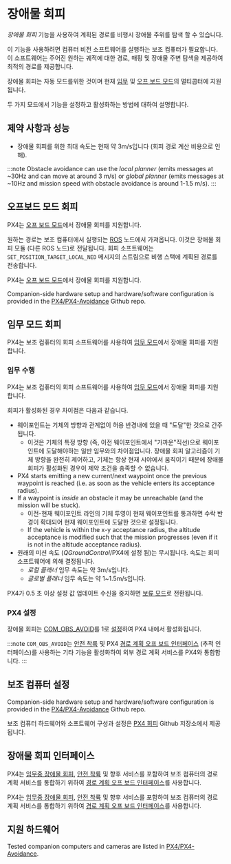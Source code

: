 # 장애물 회피

*장애물 회피* 기능을 사용하여 계획된 경로를 비행시 장애물 주위를 탐색 할 수 있습니다.

이 기능을 사용하려면 컴퓨터 비전 소프트웨어를 실행하는 보조 컴퓨터가 필요합니다. 이 소프트웨어는 주어진 원하는 궤적에 대한 경로, 매핑 및 장애물 주변 탐색을 제공하여 최적의 경로를 제공합니다.

장애물 회피는 자동 모드를위한 것이며 현재 [임무](#mission_mode) 및 [오프 보드 모드](#offboard_mode)의 멀티콥터에 지원됩니다.

두 가지 모드에서 기능을 설정하고 활성화하는 방법에 대하여 설명합니다.


## 제약 사항과 성능

- 장애물 회피를 위한 최대 속도는 현재 약 3m/s입니다 (회피 경로 계산 비용으로 인해).

:::note
Obstacle avoidance can use the *local planner* (emits messages at ~30Hz and can move at around 3 m/s) or *global planner* (emits messages at ~10Hz and mission speed with obstacle avoidance is around 1-1.5 m/s).
:::


<a id="offboard_mode"></a>

## 오프보드 모드 회피

PX4는 [오프 보드 모드](../flight_modes/offboard.md)에서 장애물 회피를 지원합니다.

원하는 경로는 보조 컴퓨터에서 실행되는 [ROS](../ros/README.md) 노드에서 가져옵니다. 이것은 장애물 회피 모듈 (다른 ROS 노드)로 전달됩니다. 회피 소프트웨어는 `SET_POSITION_TARGET_LOCAL_NED` 메시지의 스트림으로 비행 스택에 계획된 경로를 전송합니다.

PX4는 [오프 보드 모드](../flight_modes/offboard.md)에서 장애물 회피를 지원합니다.

Companion-side hardware setup and hardware/software configuration is provided in the [PX4/PX4-Avoidance](https://github.com/PX4/PX4-Avoidance) Github repo.


<a id="mission_mode"></a>

## 임무 모드 회피

PX4는 보조 컴퓨터의 회피 소프트웨어를 사용하여 [임무 모드](../flight_modes/mission.md)에서 장애물 회피를 지원합니다.

### 임무 수행

PX4는 보조 컴퓨터의 회피 소프트웨어를 사용하여 [임무 모드](../flight_modes/mission.md)에서 장애물 회피를 지원합니다.

회피가 활성화된 경우 차이점은 다음과 같습니다.
- 웨이포인트는 기체의 방향과 관계없이 허용 반경내에 있을 때 "도달"한 것으로 간주됩니다.
  - 이것은 기체의 특정 방향 (즉, 이전 웨이포인트에서 "가까운"직선)으로 웨이포인트에 도달해야하는 일반 임무와의 차이점입니다. 장애물 회피 알고리즘이 기체 방향을 완전히 제어하고, 기체는 항상 현재 시야에서 움직이기 때문에 장애물 회피가 활성화된 경우이 제약 조건을 충족할 수 없습니다.
- PX4 starts emitting a new current/next waypoint once the previous waypoint is reached (i.e. as soon as the vehicle enters its acceptance radius).
- If a waypoint is *inside* an obstacle it may be unreachable (and the mission will be stuck).
  - 이전-현재 웨이포인트 라인의 기체 투영이 현재 웨이포인트를 통과하면 수락 반경이 확대되어 현재 웨이포인트에 도달한 것으로 설정됩니다.
  - If the vehicle is within the x-y acceptance radius, the altitude acceptance is modified such that the mission progresses (even if it is not in the altitude acceptance radius).
- 원래의 미션 속도 (*QGroundControl*/PX4에 설정 됨)는 무시됩니다. 속도는 회피 소프트웨어에 의해 결정됩니다.
  - *로컬 플래너* 임무 속도는 약 3m/s입니다.
  - *글로벌 플래너* 임무 속도는 약 1~1.5m/s입니다.

PX4가 0.5 초 이상 설정 값 업데이트 수신을 중지하면 [보류 모드](../flight_modes/hold.md)로 전환됩니다.


### PX4 설정

장애물 회피는 [COM_OBS_AVOID](../advanced_config/parameter_reference.md#COM_OBS_AVOID)를 1로 [설정](../advanced_config/parameters.md)하여 PX4 내에서 활성화됩니다.

:::note
`COM_OBS_AVOID`는 [안전 착륙](../computer_vision/safe_landing.md) 및 PX4 [경로 계획 오프 보드 인터페이스](../computer_vision/path_planning_interface.md) (추적 인터페이스)를 사용하는 기타 기능을 활성화하여 외부 경로 계획 서비스를 PX4와 통합합니다.
:::

## 보조 컴퓨터 설정

Companion-side hardware setup and hardware/software configuration is provided in the [PX4/PX4-Avoidance](https://github.com/PX4/PX4-Avoidance) Github repo.

보조 컴퓨터 하드웨어와 소프트웨어 구성과 설정은 [PX4 회피](https://github.com/PX4/avoidance#obstacle-detection-and-avoidance) Github 저장소에서 제공됩니다.


<a id="interface"></a>

## 장애물 회피 인터페이스

PX4는 [임무중 장애물 회피](../computer_vision/obstacle_avoidance.md#mission_mode), [안전 착륙](../computer_vision/safe_landing.md) 및 향후 서비스를 포함하여 보조 컴퓨터의 경로 계획 서비스를 통합하기 위하여 [경로 계획 오프 보드 인터페이스](../computer_vision/path_planning_interface.md)를 사용합니다.

PX4는 [임무중 장애물 회피](../computer_vision/obstacle_avoidance.md#mission_mode), [안전 착륙](../computer_vision/safe_landing.md) 및 향후 서비스를 포함하여 보조 컴퓨터의 경로 계획 서비스를 통합하기 위하여 [경로 계획 오프 보드 인터페이스](../computer_vision/path_planning_interface.md)를 사용합니다.

## 지원 하드웨어

Tested companion computers and cameras are listed in [PX4/PX4-Avoidance](https://github.com/PX4/PX4-Avoidance#run-on-hardware).

